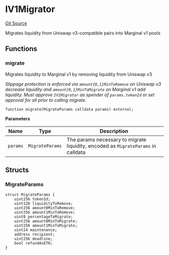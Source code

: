 # IV1Migrator
[Git Source](https://github.com/MarginalProtocol/v1-periphery/blob/3831eb0dc9ad872eeb8a0eb98bd8566331443136/contracts/interfaces/IV1Migrator.sol)

Migrates liquidity from Uniswap v3-compatible pairs into Marginal v1 pools


## Functions
### migrate

Migrates liquidity to Marginal v1 by removing liquidity from Uniswap v3

*Slippage protection is enforced via `amount{0,1}MinToRemove` on Uniswap v3 decrease liquidity
and `amount{0,1}MinToMigrate` on Marginal v1 add liquidity.
Must approve `IV1Migrator` as spender of `params.tokenId` or set approval for all prior to calling migrate.*


```solidity
function migrate(MigrateParams calldata params) external;
```
**Parameters**

|Name|Type|Description|
|----|----|-----------|
|`params`|`MigrateParams`|The params necessary to migrate liquidity, encoded as `MigrateParams` in calldata|


## Structs
### MigrateParams

```solidity
struct MigrateParams {
    uint256 tokenId;
    uint128 liquidityToRemove;
    uint256 amount0MinToRemove;
    uint256 amount1MinToRemove;
    uint8 percentageToMigrate;
    uint256 amount0MinToMigrate;
    uint256 amount1MinToMigrate;
    uint24 maintenance;
    address recipient;
    uint256 deadline;
    bool refundAsETH;
}
```

